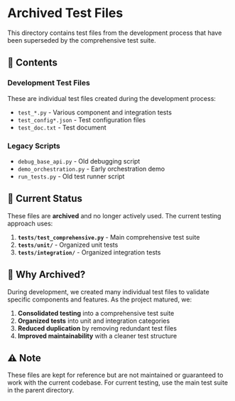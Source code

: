 # Archived Test Files

This directory contains test files from the development process that have been superseded by the comprehensive test suite.

## 📁 Contents

### **Development Test Files**
These are individual test files created during the development process:
- `test_*.py` - Various component and integration tests
- `test_config*.json` - Test configuration files
- `test_doc.txt` - Test document

### **Legacy Scripts**
- `debug_base_api.py` - Old debugging script
- `demo_orchestration.py` - Early orchestration demo
- `run_tests.py` - Old test runner script

## 🎯 **Current Status**

These files are **archived** and no longer actively used. The current testing approach uses:

1. **`tests/test_comprehensive.py`** - Main comprehensive test suite
2. **`tests/unit/`** - Organized unit tests
3. **`tests/integration/`** - Organized integration tests

## 🔧 **Why Archived?**

During development, we created many individual test files to validate specific components and features. As the project matured, we:

1. **Consolidated testing** into a comprehensive test suite
2. **Organized tests** into unit and integration categories
3. **Reduced duplication** by removing redundant test files
4. **Improved maintainability** with a cleaner test structure

## ⚠️ **Note**

These files are kept for reference but are not maintained or guaranteed to work with the current codebase. For current testing, use the main test suite in the parent directory.
